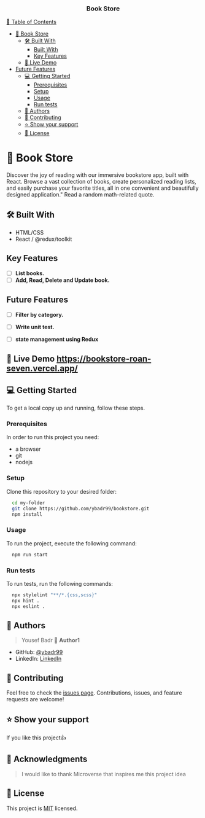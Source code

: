 
<div align="center">
  <h3><b>Book Store</b></h3>
</div>

<!-- TABLE OF CONTENTS -->

[📗 Table of Contents](#-table-of-contents)

- [📖 Book Store ](#-book-store-)
  - [🛠 Built With](#built-with)
    - [Built With](#bulit-with)
    - [Key Features](#key-features)
  - [🚀 Live Demo](#live-demo)
- [Future Features ](#future-features-)
  - [💻 Getting Started ](#-getting-started-)
    - [Prerequisites](#prerequisites)
    - [Setup](#setup)
    - [Usage](#usage)
    - [Run tests](#run-tests)
  - [👥 Authors ](#-authors-)
  - [🤝 Contributing ](#-contributing-)
  - [⭐️ Show your support ](#️-show-your-support-)
  - [📝 License ](#-license-)

# 📖 Book Store <a name="about-project"></a>

Discover the joy of reading with our immersive bookstore app, built with React. Browse a vast collection of books, create personalized reading lists, and easily purchase your favorite titles, all in one convenient and beautifully designed application."
Read a random math-related quote.

## 🛠 Built With <a name="built-with"></a>

- HTML/CSS
- React / @redux/toolkit

## Key Features <a name="key-features"></a>

- [ ] **List books.**
- [ ] **Add, Read, Delete and Update book.**

## Future Features <a name="future-features"></a>

- [ ] **Filter by category.**

- [ ] **Write unit test.**
- [ ] **state management using Redux**

## 🚀 Live Demo <a name="live-demo">https://bookstore-roan-seven.vercel.app/</a>

## 💻 Getting Started <a name="getting-started"></a>

To get a local copy up and running, follow these steps.

### Prerequisites

In order to run this project you need:

- a browser
- git
- nodejs

### Setup

Clone this repository to your desired folder:

```sh
  cd my-folder
  git clone https://github.com/ybadr99/bookstore.git
  npm install
```

### Usage

To run the project, execute the following command:

```sh
  npm run start
```

### Run tests

To run tests, run the following commands:

```sh
  npx stylelint "**/*.{css,scss}"
  npx hint .
  npx eslint .
```

<!-- AUTHORS -->

## 👥 Authors <a name="authors"></a>

> Yousef Badr
> 👤 **Author1**

- GitHub: [@ybadr99](https://github.com/ybadr99)
- LinkedIn: [LinkedIn](https://www.linkedin.com/in/yousef-mohamed-badr/)

<!-- CONTRIBUTING -->

## 🤝 Contributing <a name="contributing"></a>

Feel free to check the [issues page](https://github.com/ybadr99/math_magicians/issues).
Contributions, issues, and feature requests are welcome!

<!-- SUPPORT -->

## ⭐️ Show your support <a name="support"></a>

If you like this project:thumbsup:

## 🙏 Acknowledgments <a name="acknowledgements"></a>

> I would like to thank Microverse that inspires me this project idea

<!-- LICENSE -->

## 📝 License <a name="license"></a>

This project is [MIT](./LICENSE.md) licensed.
